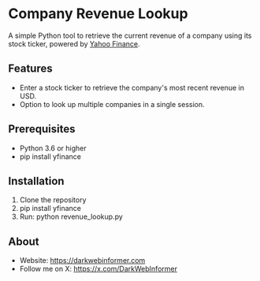 # Company Revenue Lookup

A simple Python tool to retrieve the current revenue of a company using its stock ticker, powered by [Yahoo Finance](https://finance.yahoo.com).

## Features

- Enter a stock ticker to retrieve the company's most recent revenue in USD.
- Option to look up multiple companies in a single session.

## Prerequisites

- Python 3.6 or higher
- pip install yfinance

## Installation

1. Clone the repository
2. pip install yfinance
3. Run: python revenue_lookup.py

## About

- Website: https://darkwebinformer.com
- Follow me on X: https://x.com/DarkWebInformer
